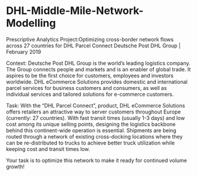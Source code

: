 # DHL-Middle-Mile-Network-Modelling

Prescriptive Analytics Project:Optimizing cross-border network flows across 27 countries for DHL Parcel Connect Deutsche Post DHL Group | February 2019

Context:
Deutsche Post DHL Group is the world’s leading logistics company. The Group connects
people and markets and is an enabler of global trade. It aspires to be the first choice for
customers, employees and investors worldwide. DHL eCommerce Solutions provides
domestic and international parcel services for business customers and consumers, as well
as individual services and tailored solutions for e-commerce customers.

Task:
With the “DHL Parcel Connect”, product, DHL eCommerce Solutions offers retailers an
attractive way to server customers throughout Europe (currently: 27 countries).
With fast transit times (usually 1-3 days) and low cost among its unique selling points,
designing the logistics backbone behind this continent-wide operation is essential.
Shipments are being routed through a network of existing cross-docking locations where
they can be re-distributed to trucks to achieve better truck utilization while keeping cost and
transit times low.

Your task is to optimize this network to make it ready for continued volume growth!

